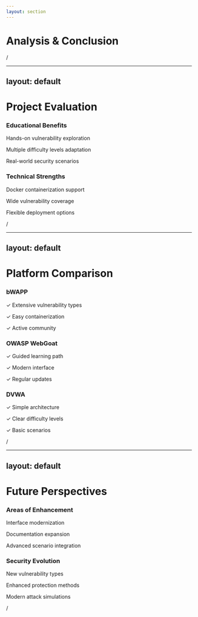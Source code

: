 ```yaml
---
layout: section
---
```


# Analysis & Conclusion

<div class="slide-number">
  <SlideCurrentNo />/<SlideTotalNo />
</div>

---
layout: default
---

# Project Evaluation

<div class="grid grid-cols-2 gap-8 mt-12">
  <div class="bg-blue-50/20 p-6 rounded-lg">
    <h3 class="text-xl mb-4 text-blue-600">Educational Benefits</h3>
    <div class="space-y-2">
      <p>Hands-on vulnerability exploration</p>
      <p>Multiple difficulty levels adaptation</p>
      <p>Real-world security scenarios</p>
    </div>
  </div>

  <div class="bg-green-50/20 p-6 rounded-lg">
    <h3 class="text-xl mb-4 text-green-600">Technical Strengths</h3>
    <div class="space-y-2">
      <p>Docker containerization support</p>
      <p>Wide vulnerability coverage</p>
      <p>Flexible deployment options</p>
    </div>
  </div>
</div>

<div class="slide-number">
  <SlideCurrentNo />/<SlideTotalNo />
</div>

<!--
bWAPP est un excellent outil d'apprentissage. C'est une plateforme simple qui permet d'apprendre et de pratiquer la sécurité informatique. Elle s'adapte au niveau de chacun, que vous soyez débutant ou expert. Les exercices proposés sont basés sur des problèmes de sécurité qu'on trouve dans le monde réel. L'outil est facile à installer grâce à Docker, couvre de nombreux types de failles de sécurité, et peut être utilisé n'importe où.
-->

---
layout: default
---

# Platform Comparison

<div class="grid grid-cols-3 gap-6 mt-12">
  <div class="p-6 bg-purple-50/20 rounded-lg">
    <h3 class="text-xl mb-4">bWAPP</h3>
    <div class="space-y-2">
      <p>✓ Extensive vulnerability types</p>
      <p>✓ Easy containerization</p>
      <p>✓ Active community</p>
    </div>
  </div>

  <div class="p-6 bg-orange-50/20 rounded-lg">
    <h3 class="text-xl mb-4">OWASP WebGoat</h3>
    <div class="space-y-2">
      <p>✓ Guided learning path</p>
      <p>✓ Modern interface</p>
      <p>✓ Regular updates</p>
    </div>
  </div>

  <div class="p-6 bg-blue-50/20 rounded-lg">
    <h3 class="text-xl mb-4">DVWA</h3>
    <div class="space-y-2">
      <p>✓ Simple architecture</p>
      <p>✓ Clear difficulty levels</p>
      <p>✓ Basic scenarios</p>
    </div>
  </div>
</div>

<div class="slide-number">
  <SlideCurrentNo />/<SlideTotalNo />
</div>

<!--
Il existe plusieurs outils pour apprendre la sécurité informatique. bWAPP est un outil simple qui offre beaucoup d'exercices de sécurité et s'installe facilement. WebGoat est bien organisé et moderne. DVWA est parfait pour débuter car il propose des exercices simples. Chacun peut ainsi choisir l'outil qui correspond le mieux à ses besoins d'apprentissage.
-->

---
layout: default
---

# Future Perspectives

<div class="grid grid-cols-2 gap-8 mt-12">
  <div class="space-y-8">
    <div>
      <h3 class="text-xl mb-4">Areas of Enhancement</h3>
      <p class="text-lg">Interface modernization</p>
      <p class="text-lg">Documentation expansion</p>
      <p class="text-lg">Advanced scenario integration</p>
    </div>
  </div>

  <div class="space-y-8">
    <div>
      <h3 class="text-xl mb-4">Security Evolution</h3>
      <p class="text-lg">New vulnerability types</p>
      <p class="text-lg">Enhanced protection methods</p>
      <p class="text-lg">Modern attack simulations</p>
    </div>
  </div>
</div>

<div class="slide-number">
  <SlideCurrentNo />/<SlideTotalNo />
</div>

<!--
bWAPP présente plusieurs axes d'amélioration potentiels. Son interface nécessiterait une modernisation et sa documentation gagnerait à être enrichie. L'ajout de scénarios plus avancés permettrait d'approfondir l'apprentissage. Pour maintenir sa pertinence face aux menaces émergentes, l'outil bénéficierait de l'intégration de nouvelles vulnérabilités et du renforcement des méthodes de protection existantes.
-->
